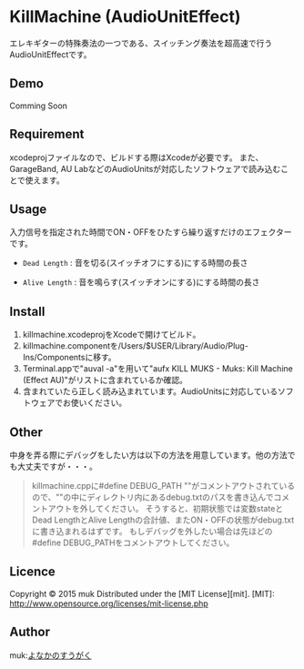 KillMachine (AudioUnitEffect)
====
エレキギターの特殊奏法の一つである、スイッチング奏法を超高速で行うAudioUnitEffectです。

## Demo
Comming Soon

## Requirement
xcodeprojファイルなので、ビルドする際はXcodeが必要です。
また、GarageBand, AU LabなどのAudioUnitsが対応したソフトウェアで読み込むことで使えます。

## Usage
入力信号を指定された時間でON・OFFをひたすら繰り返すだけのエフェクターです。
+   `Dead Length` :
    音を切る(スイッチオフにする)にする時間の長さ
 
+   `Alive Length` :
    音を鳴らす(スイッチオンにする)にする時間の長さ

## Install
1. killmachine.xcodeprojをXcodeで開けてビルド。
2. killmachine.componentを/Users/$USER/Library/Audio/Plug-Ins/Componentsに移す。
3. Terminal.appで"auval -a"を用いて"aufx KILL MUKS  -  Muks: Kill Machine (Effect AU)"がリストに含まれているか確認。
4. 含まれていたら正しく読み込まれています。AudioUnitsに対応しているソフトウェアでお使いください。

## Other
中身を弄る際にデバッグをしたい方は以下の方法を用意しています。他の方法でも大丈夫ですが・・・。

>killmachine.cppに#define DEBUG_PATH ""がコメントアウトされているので、""の中にディレクトリ内にあるdebug.txtのパスを書き込んでコメントアウトを外してください。
>そうすると、初期状態では変数stateとDead LengthとAlive Lengthの合計値、またON・OFFの状態がdebug.txtに書き込まれるはずです。
>もしデバッグを外したい場合は先ほどの#define DEBUG_PATHをコメントアウトしてください。 




## Licence
Copyright &copy; 2015 muk
Distributed under the [MIT License][mit].
[MIT]: http://www.opensource.org/licenses/mit-license.php

## Author
muk:[よなかのすうがく](http://muk99.hateblo.jp/)


